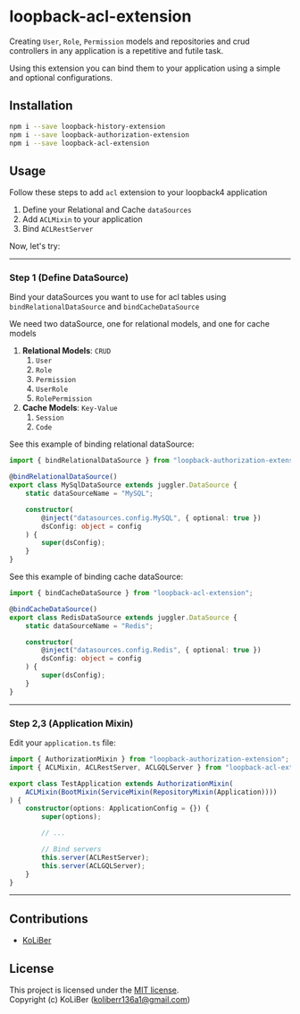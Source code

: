 # loopback-acl-extension

Creating `User`, `Role`, `Permission` models and repositories and crud controllers in any application is a repetitive and futile task.

Using this extension you can bind them to your application using a simple and optional configurations.

## Installation

```bash
npm i --save loopback-history-extension
npm i --save loopback-authorization-extension
npm i --save loopback-acl-extension
```

## Usage

Follow these steps to add `acl` extension to your loopback4 application

1. Define your Relational and Cache `dataSources`
2. Add `ACLMixin` to your application
3. Bind `ACLRestServer`

Now, let's try:

---

### Step 1 (Define DataSource)

Bind your dataSources you want to use for acl tables using `bindRelationalDataSource` and `bindCacheDataSource`

We need two dataSource, one for relational models, and one for cache models

1. **Relational Models**: `CRUD`
    1. `User`
    2. `Role`
    3. `Permission`
    4. `UserRole`
    5. `RolePermission`
2. **Cache Models**: `Key-Value`
    1. `Session`
    2. `Code`

See this example of binding relational dataSource:

```ts
import { bindRelationalDataSource } from "loopback-authorization-extension";

@bindRelationalDataSource()
export class MySqlDataSource extends juggler.DataSource {
    static dataSourceName = "MySQL";

    constructor(
        @inject("datasources.config.MySQL", { optional: true })
        dsConfig: object = config
    ) {
        super(dsConfig);
    }
}
```

See this example of binding cache dataSource:

```ts
import { bindCacheDataSource } from "loopback-acl-extension";

@bindCacheDataSource()
export class RedisDataSource extends juggler.DataSource {
    static dataSourceName = "Redis";

    constructor(
        @inject("datasources.config.Redis", { optional: true })
        dsConfig: object = config
    ) {
        super(dsConfig);
    }
}
```

---

### Step 2,3 (Application Mixin)

Edit your `application.ts` file:

```ts
import { AuthorizationMixin } from "loopback-authorization-extension";
import { ACLMixin, ACLRestServer, ACLGQLServer } from "loopback-acl-extension";

export class TestApplication extends AuthorizationMixin(
    ACLMixin(BootMixin(ServiceMixin(RepositoryMixin(Application))))
) {
    constructor(options: ApplicationConfig = {}) {
        super(options);

        // ...

        // Bind servers
        this.server(ACLRestServer);
        this.server(ACLGQLServer);
    }
}
```

---

## Contributions

-   [KoLiBer](https://www.linkedin.com/in/mohammad-hosein-nemati-665b1813b/)

## License

This project is licensed under the [MIT license](LICENSE).  
Copyright (c) KoLiBer (koliberr136a1@gmail.com)
